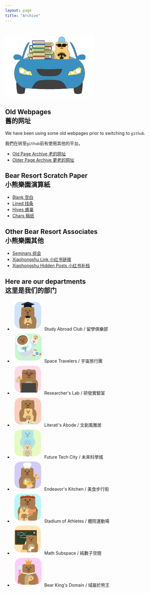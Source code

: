 ```yaml
---
layout: page
title: "Archive"
---
```


# <img src="/logos/archive.gif" height="200"><br>

## Old Webpages <br> 舊的网址

We have been using some old webpages prior to switching to `github`.

我們在转至`github`前有使用其他的平台。

- [Old Page Archive 老的网址](https://sites.google.com/view/bear-resort/home)
- [Older Page Archive 更老的网址](https://livejohnshopkins.sharepoint.com/sites/mathland/bear_resort)

## Bear Resort Scratch Paper <br> 小熊樂園演算紙
- [Blank 空白](/Scratch-Paper/Blank.pdf)
- [Lined 线条](/Scratch-Paper/Lined.pdf)
- [Hives 蜂巢](/Scratch-Paper/Hives.pdf)
- [Chars 稿纸](/Scratch-Paper/Characters.pdf)

## Other Bear Resort Associates <br> 小熊樂園其他
- [Seminars 组会](/Seminars/F24.html)
- [Xiaohongshu Link 小红书链接](https://www.xiaohongshu.com/user/profile/64554f4400000000120358c9)
- [Xiaohongshu Hidden Posts 小红书补档](/posts/intro.html)

## Here are our departments <br> 这里是我们的部门
- <img src="/logos/study-abroad.png" width="100" height="100"> Study Abroad Club / 留學俱樂部
- <img src="/logos/space-traveler.png" width="100" height="100"> Space Travelers / 宇宙旅行團
- <img src="/logos/lab-researcher.png" width="100" height="100"> Researcher's Lab / 研發實驗室
- <img src="/logos/literati-writer.png" width="100" height="100"> Literati's Abode / 文創風雅居
- <img src="/logos/future-tech.png" width="100" height="100"> Future Tech City / 未來科學城
- <img src="/logos/endeavor-cook.png" width="100" height="100"> Endeavor's Kitchen / 美食步行街
- <img src="/logos/sports-athlete.png" width="100" height="100"> Stadium of Athletes / 體院運動場 
- <img src="/logos/math-subspce.png" width="100" height="100"> Math Subspace / 純數子空間
- <img src="/logos/king-domain.png" width="100" height="100"> Bear King's Domain / 域屬於熊王